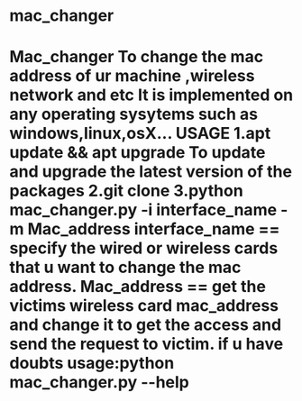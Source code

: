 # mac_changer
# Mac_changer  To change the mac address of ur machine ,wireless network and etc  It is implemented on any operating sysytems such as windows,linux,osX...   USAGE 1.apt update &amp;&amp; apt upgrade     To update and upgrade the latest version of the packages 2.git clone  3.python mac_changer.py -i interface_name -m Mac_address     interface_name == specify the wired or wireless cards that u want to change the mac address.    Mac_address == get the victims wireless card mac_address and change it to get the access and send the request to victim.    if u have doubts usage:python mac_changer.py --help    

